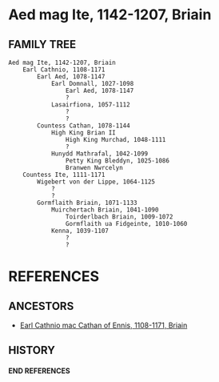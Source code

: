# Aed mag Ite, 1142-1207, Briain

## FAMILY TREE

```
Aed mag Ite, 1142-1207, Briain
	Earl Cathnio, 1108-1171
		Earl Aed, 1078-1147
			Earl Domnall, 1027-1098
				Earl Aed, 1078-1147
				?
			Lasairfiona, 1057-1112
				?
				?
		Countess Cathan, 1078-1144
			High King Brian II
				High King Murchad, 1048-1111
				?
			Hunydd Mathrafal, 1042-1099
				Petty King Bleddyn, 1025-1086
				Branwen Nwrcelyn
	Countess Ite, 1111-1171
		Wigebert von der Lippe, 1064-1125
			?
			?
		Gormflaith Briain, 1071-1133
			Muirchertach Briain, 1041-1090
				Toirderlbach Briain, 1009-1072
				Gormflaith ua Fidgeinte, 1010-1060
			Kenna, 1039-1107
				?
				?
```


# REFERENCES

## ANCESTORS
* [Earl Cathnio mac Cathan of Ennis, 1108-1171, Briain](cathnio_mac_cathan_1108.md)

## HISTORY
#### END REFERENCES